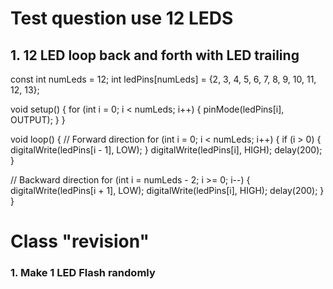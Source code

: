 # Test question use 12 LEDS

## 1. 12 LED loop back and forth with LED trailing 

const int numLeds = 12;
int ledPins[numLeds] = {2, 3, 4, 5, 6, 7, 8, 9, 10, 11, 12, 13};

void setup() {
  for (int i = 0; i < numLeds; i++) {
    pinMode(ledPins[i], OUTPUT);
  }
}

void loop() {
  // Forward direction
  for (int i = 0; i < numLeds; i++) {
    if (i > 0) {
      digitalWrite(ledPins[i - 1], LOW);
    }
    digitalWrite(ledPins[i], HIGH);
    delay(200);
  }

  // Backward direction
  for (int i = numLeds - 2; i >= 0; i--) {
    digitalWrite(ledPins[i + 1], LOW);
    digitalWrite(ledPins[i], HIGH);
    delay(200);
  }
}


# Class "revision" 

### 1. Make 1 LED Flash randomly